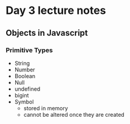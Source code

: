 # Day 3 lecture notes
## Objects in Javascript

### Primitive Types

- String
- Number
- Boolean
- Null
- undefined
- bigint
- Symbol
  - stored in memory
  - cannot be altered once they are created

